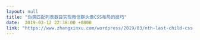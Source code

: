```yaml
---
layout: null
title: "伪类匹配列表数目实现微信群头像CSS布局的技巧"
date:  2019-03-12 22:38:00 +0800
link: "https://www.zhangxinxu.com/wordpress/2019/03/nth-last-child-css-layout/"
---
```

